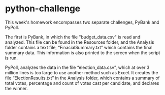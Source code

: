 # python-challenge
This week's homework encompasses two separate challenges, PyBank and PyPoll. 

The first is PyBank, in which the file "budget_data.csv" is read and analyzed.  This file can be found in the Resources folder, and the Analysis folder contains a text file, “FinacialSummary.txt” which contains the final summary data.  This information is also printed to the screen when the script is run. 

PyPoll, analyzes the data in the file “election_data.csv”, which at over 3 million lines is too large to use another method such as Excel.  It creates the file “ElectionResults.txt” in the Analysis folder, which contains a summary of total votes, percentage and count of votes cast per candidate, and declares the winner.



